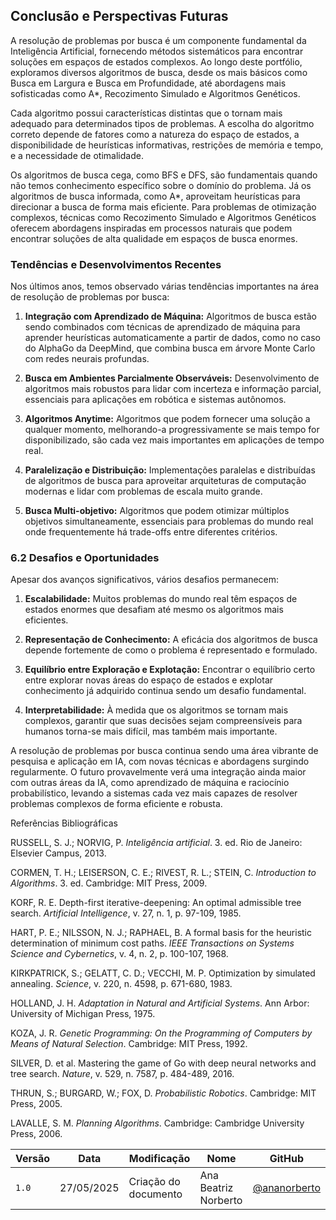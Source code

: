 
## Conclusão e Perspectivas Futuras

A resolução de problemas por busca é um componente fundamental da Inteligência Artificial, fornecendo métodos sistemáticos para encontrar soluções em espaços de estados complexos. Ao longo deste portfólio, exploramos diversos algoritmos de busca, desde os mais básicos como Busca em Largura e Busca em Profundidade, até abordagens mais sofisticadas como A*, Recozimento Simulado e Algoritmos Genéticos.

Cada algoritmo possui características distintas que o tornam mais adequado para determinados tipos de problemas. A escolha do algoritmo correto depende de fatores como a natureza do espaço de estados, a disponibilidade de heurísticas informativas, restrições de memória e tempo, e a necessidade de otimalidade.

Os algoritmos de busca cega, como BFS e DFS, são fundamentais quando não temos conhecimento específico sobre o domínio do problema. Já os algoritmos de busca informada, como A*, aproveitam heurísticas para direcionar a busca de forma mais eficiente. Para problemas de otimização complexos, técnicas como Recozimento Simulado e Algoritmos Genéticos oferecem abordagens inspiradas em processos naturais que podem encontrar soluções de alta qualidade em espaços de busca enormes.

### Tendências e Desenvolvimentos Recentes

Nos últimos anos, temos observado várias tendências importantes na área de resolução de problemas por busca:

1. **Integração com Aprendizado de Máquina:** Algoritmos de busca estão sendo combinados com técnicas de aprendizado de máquina para aprender heurísticas automaticamente a partir de dados, como no caso do AlphaGo da DeepMind, que combina busca em árvore Monte Carlo com redes neurais profundas.

2. **Busca em Ambientes Parcialmente Observáveis:** Desenvolvimento de algoritmos mais robustos para lidar com incerteza e informação parcial, essenciais para aplicações em robótica e sistemas autônomos.

3. **Algoritmos Anytime:** Algoritmos que podem fornecer uma solução a qualquer momento, melhorando-a progressivamente se mais tempo for disponibilizado, são cada vez mais importantes em aplicações de tempo real.

4. **Paralelização e Distribuição:** Implementações paralelas e distribuídas de algoritmos de busca para aproveitar arquiteturas de computação modernas e lidar com problemas de escala muito grande.

5. **Busca Multi-objetivo:** Algoritmos que podem otimizar múltiplos objetivos simultaneamente, essenciais para problemas do mundo real onde frequentemente há trade-offs entre diferentes critérios.

### 6.2 Desafios e Oportunidades

Apesar dos avanços significativos, vários desafios permanecem:

1. **Escalabilidade:** Muitos problemas do mundo real têm espaços de estados enormes que desafiam até mesmo os algoritmos mais eficientes.

2. **Representação de Conhecimento:** A eficácia dos algoritmos de busca depende fortemente de como o problema é representado e formulado.

3. **Equilíbrio entre Exploração e Explotação:** Encontrar o equilíbrio certo entre explorar novas áreas do espaço de estados e explotar conhecimento já adquirido continua sendo um desafio fundamental.

4. **Interpretabilidade:** À medida que os algoritmos se tornam mais complexos, garantir que suas decisões sejam compreensíveis para humanos torna-se mais difícil, mas também mais importante.

A resolução de problemas por busca continua sendo uma área vibrante de pesquisa e aplicação em IA, com novas técnicas e abordagens surgindo regularmente. O futuro provavelmente verá uma integração ainda maior com outras áreas da IA, como aprendizado de máquina e raciocínio probabilístico, levando a sistemas cada vez mais capazes de resolver problemas complexos de forma eficiente e robusta.


 Referências Bibliográficas

RUSSELL, S. J.; NORVIG, P. *Inteligência artificial*. 3. ed. Rio de Janeiro: Elsevier Campus, 2013.

CORMEN, T. H.; LEISERSON, C. E.; RIVEST, R. L.; STEIN, C. *Introduction to Algorithms*. 3. ed. Cambridge: MIT Press, 2009.

KORF, R. E. Depth-first iterative-deepening: An optimal admissible tree search. *Artificial Intelligence*, v. 27, n. 1, p. 97-109, 1985.

HART, P. E.; NILSSON, N. J.; RAPHAEL, B. A formal basis for the heuristic determination of minimum cost paths. *IEEE Transactions on Systems Science and Cybernetics*, v. 4, n. 2, p. 100-107, 1968.

KIRKPATRICK, S.; GELATT, C. D.; VECCHI, M. P. Optimization by simulated annealing. *Science*, v. 220, n. 4598, p. 671-680, 1983.

HOLLAND, J. H. *Adaptation in Natural and Artificial Systems*. Ann Arbor: University of Michigan Press, 1975.

KOZA, J. R. *Genetic Programming: On the Programming of Computers by Means of Natural Selection*. Cambridge: MIT Press, 1992.

SILVER, D. et al. Mastering the game of Go with deep neural networks and tree search. *Nature*, v. 529, n. 7587, p. 484-489, 2016.

THRUN, S.; BURGARD, W.; FOX, D. *Probabilistic Robotics*. Cambridge: MIT Press, 2005.

LAVALLE, S. M. *Planning Algorithms*. Cambridge: Cambridge University Press, 2006.


| Versão | Data       | Modificação         | Nome                 | GitHub                                      |
|--------|------------|---------------------|----------------------|---------------------------------------------|
| `1.0`  | 27/05/2025 | Criação do documento | Ana Beatriz Norberto | [@ananorberto](https://github.com/ananorberto) |

